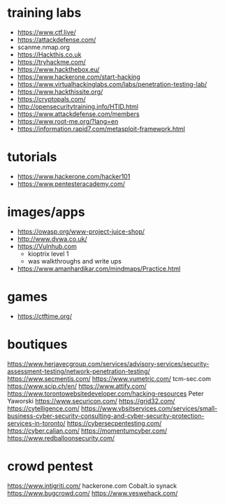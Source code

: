 # training labs
- https://www.ctf.live/
- https://attackdefense.com/
- scanme.nmap.org
- https://Hackthis.co.uk
- https://tryhackme.com/
- https://www.hackthebox.eu/
- https://www.hackerone.com/start-hacking
- https://www.virtualhackinglabs.com/labs/penetration-testing-lab/
- https://www.hackthissite.org/
- https://cryptopals.com/
- http://opensecuritytraining.info/HTID.html
- https://www.attackdefense.com/members
- https://www.root-me.org/?lang=en
- https://information.rapid7.com/metasploit-framework.html


# tutorials
- https://www.hackerone.com/hacker101
- https://www.pentesteracademy.com/

# images/apps
- https://owasp.org/www-project-juice-shop/
- http://www.dvwa.co.uk/
- https://Vulnhub.com
  - kioptrix level 1 
  - was walkthroughs and write ups
- https://www.amanhardikar.com/mindmaps/Practice.html

# games
- https://ctftime.org/

# boutiques
https://www.herjavecgroup.com/services/advisory-services/security-assessment-testing/network-penetration-testing/
https://www.secmentis.com/
https://www.vumetric.com/
tcm-sec.com
https://www.scip.ch/en/
https://www.attify.com/
https://www.torontowebsitedeveloper.com/hacking-resources
Peter Yaworski
https://www.securicon.com/
https://grid32.com/
https://cytelligence.com/
https://www.vbsitservices.com/services/small-business-cyber-security-consulting-and-cyber-security-protection-services-in-toronto/
https://cybersecpentesting.com/
https://cyber.calian.com/
https://momentumcyber.com/
https://www.redballoonsecurity.com/

# crowd pentest
https://www.intigriti.com/
hackerone.com
Cobalt.io
synack
https://www.bugcrowd.com/
https://www.yeswehack.com/